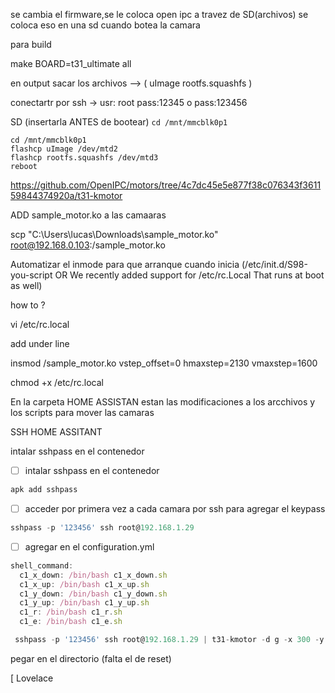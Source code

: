 se cambia el firmware,se le coloca open ipc a travez de SD(archivos) se coloca eso en una sd cuando botea la camara 




para build 

make BOARD=t31_ultimate all 

en output sacar los archivos  —> ( uImage  rootfs.squashfs )

conectartr por ssh →  usr: root pass:12345 o pass:123456 

 SD (insertarla ANTES de bootear)  `cd /mnt/mmcblk0p1`

 ```
cd /mnt/mmcblk0p1
flashcp uImage /dev/mtd2
flashcp rootfs.squashfs /dev/mtd3
reboot 
```
https://github.com/OpenIPC/motors/tree/4c7dc45e5e877f38c076343f361159844374920a/t31-kmotor


ADD sample_motor.ko a las camaaras 

scp "C:\Users\lucas\Downloads\sample_motor.ko" root@192.168.0.103:/sample_motor.ko

Automatizar el inmode para que arranque cuando inicia 
(/etc/init.d/S98-you-script OR We recently added support for /etc/rc.Local  That runs at boot as well)

how to ?

 vi /etc/rc.local

add under line 

insmod /sample_motor.ko vstep_offset=0 hmaxstep=2130 vmaxstep=1600

chmod +x /etc/rc.local






 En la carpeta HOME ASSISTAN estan las modificaciones a los arcchivos y los scripts para mover las camaras 


 SSH HOME ASSITANT

intalar sshpass  en el contenedor

- [ ]  intalar sshpass  en el contenedor

```jsx
apk add sshpass
```

- [ ]  acceder por primera vez a cada camara por ssh para agregar el keypass

```jsx
sshpass -p '123456' ssh root@192.168.1.29

```

- [ ]  agregar en el configuration.yml

```jsx
shell_command:
  c1_x_down: /bin/bash c1_x_down.sh
  c1_x_up: /bin/bash c1_x_up.sh
  c1_y_down: /bin/bash c1_y_down.sh
  c1_y_up: /bin/bash c1_y_up.sh
  c1_r: /bin/bash c1_r.sh
  c1_e: /bin/bash c1_e.sh
```

```jsx
 sshpass -p '123456' ssh root@192.168.1.29 | t31-kmotor -d g -x 300 -y 0

```

pegar en el directorio  (falta el de reset)

[
Lovelace